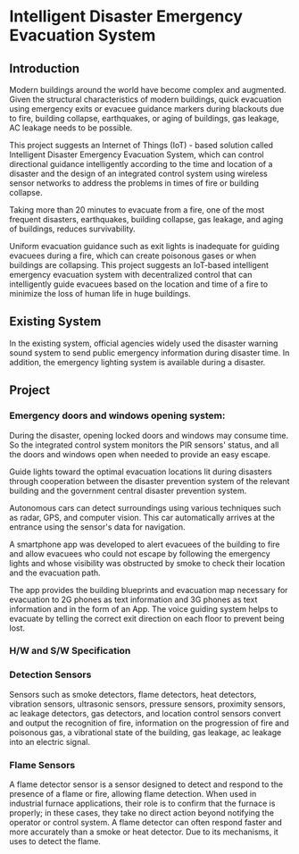 # Intelligent Disaster Emergency Evacuation System

## Introduction

Modern buildings around the world have become complex and augmented. Given the structural characteristics of modern buildings, quick evacuation using emergency exits or evacuee guidance markers during blackouts due to fire, building collapse, earthquakes, or aging of buildings, gas leakage, AC leakage needs to be possible.

This project suggests an Internet of Things (IoT) - based solution called Intelligent Disaster Emergency Evacuation System, which can control directional guidance intelligently according to the time and location of a disaster and the design of an integrated control system using wireless sensor networks to address the problems in times of fire or building collapse.

Taking more than 20 minutes to evacuate from a fire, one of the most frequent disasters, earthquakes, building collapse, gas leakage, and aging of buildings, reduces survivability. 
 
Uniform evacuation guidance such as exit lights is inadequate for guiding evacuees during a fire, which can create poisonous gases or when buildings are collapsing. This project suggests an IoT-based intelligent emergency evacuation system with decentralized control that can intelligently guide evacuees based on the location and time of a fire to minimize the loss of human life in huge buildings.

## Existing System

In the existing system, official agencies widely used the disaster warning sound system to send public emergency information during disaster time. In addition, the emergency lighting system is available during a disaster.
 

## Project

### Emergency doors and windows opening system:

During the disaster, opening locked doors and windows may consume time. So the integrated control system monitors the PIR sensors' status, and all the doors and windows open when needed to provide an easy escape.

Guide lights toward the optimal evacuation locations lit during disasters through cooperation between the disaster prevention system of the relevant building and the government central disaster prevention system.

Autonomous cars can detect surroundings using various techniques such as radar, GPS,   and computer vision. This car automatically arrives at the entrance using the sensor's data for navigation.
 
A smartphone app was developed to alert evacuees of the building to fire and allow evacuees who could not escape by following the emergency lights and whose visibility was obstructed by smoke to check their location and the evacuation path.

The app provides the building blueprints and evacuation map necessary for evacuation to 2G phones as text information and 3G phones as text information and in the form of an App. The voice guiding system helps to evacuate by telling the correct exit direction on each floor to prevent being lost.
 
### H/W and S/W Specification

### Detection Sensors

Sensors such as smoke detectors, flame detectors, heat detectors, vibration sensors, ultrasonic sensors, pressure sensors, proximity sensors, ac leakage detectors, gas detectors, and location control sensors convert and output the recognition of fire, information on the progression of fire and poisonous gas, a vibrational state of the building, gas leakage, ac leakage into an electric signal.

### Flame Sensors

A flame detector sensor is a sensor designed to detect and respond to the presence of a flame or fire, allowing flame detection. When used in industrial furnace applications, their role is to confirm that the furnace is properly; in these cases, they take no direct action beyond notifying the operator or control system. A flame detector can often respond faster and more accurately than a smoke or heat detector. Due to its mechanisms, it uses to detect the flame. 


 

